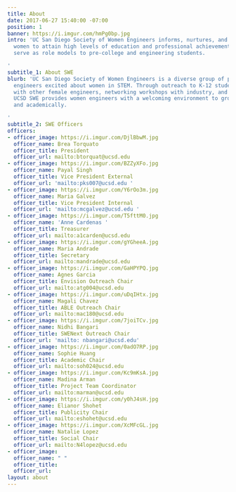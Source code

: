 ```yaml
---
title: About
date: 2017-06-27 15:40:00 -07:00
position: 1
banner: https://i.imgur.com/hmPg0bp.jpg
intro: 'UC San Diego Society of Women Engineers informs, nurtures, and encourages
  women to attain high levels of education and professional achievement. Our members
  serve as role models to pre-college and engineering students.

'
subtitle_1: About SWE
blurb: 'UC San Diego Society of Women Engineers is a diverse group of passionate young
  engineers excited about women in STEM. Through outreach to K-12 students, socials
  with other female engineers, networking workshops with industry, and technical teams,
  UCSD SWE provides women engineers with a welcoming environment to grow professionally
  and academically.

'
subtitle_2: SWE Officers
officers:
- officer_image: https://i.imgur.com/DjlBbwM.jpg
  officer_name: Brea Torquato
  officer_title: President
  officer_url: mailto:btorquat@ucsd.edu
- officer_image: https://i.imgur.com/BZZyXFo.jpg
  officer_name: Payal Singh
  officer_title: Vice President External
  officer_url: 'mailto:pks007@ucsd.edu '
- officer_image: https://i.imgur.com/Y6rOo3m.jpg
  officer_name: Maria Galvez
  officer_title: Vice President Internal
  officer_url: 'mailto:mcgalvez@ucsd.edu '
- officer_image: https://i.imgur.com/T5fttM0.jpg
  officer_name: 'Anne Cardenas '
  officer_title: Treasurer
  officer_url: mailto:a1carden@ucsd.edu
- officer_image: https://i.imgur.com/gYGheeA.jpg
  officer_name: Maria Andrade
  officer_title: Secretary
  officer_url: mailto:mandrade@ucsd.edu
- officer_image: https://i.imgur.com/GaHPYPQ.jpg
  officer_name: Agnes Garcia
  officer_title: Envision Outreach Chair
  officer_url: mailto:atg004@ucsd.edu
- officer_image: https://i.imgur.com/uDqIHtx.jpg
  officer_name: Magali Chavez
  officer_title: ABLE Outreach Chair
  officer_url: mailto:mac180@ucsd.edu
- officer_image: https://i.imgur.com/7joiTCv.jpg
  officer_name: Nidhi Bangari
  officer_title: SWENext Outreach Chair
  officer_url: 'mailto: nbangari@ucsd.edu'
- officer_image: https://i.imgur.com/0adO7RP.jpg
  officer_name: Sophie Huang
  officer_title: Academic Chair
  officer_url: mailto:soh024@ucsd.edu
- officer_image: https://i.imgur.com/Kc9mKsA.jpg
  officer_name: Madina Arman
  officer_title: Project Team Coordinator
  officer_url: mailto:marman@ucsd.edu
- officer_image: https://i.imgur.com/y0hJ4sH.jpg
  officer_name: Elianor Shohet
  officer_title: Publicity Chair
  officer_url: mailto:eshohet@ucsd.edu
- officer_image: https://i.imgur.com/XcMFcGL.jpg
  officer_name: Natalie Lopez
  officer_title: Social Chair
  officer_url: mailto:N4lopez@ucsd.edu
- officer_image: 
  officer_name: " "
  officer_title: 
  officer_url: 
layout: about
---
```


